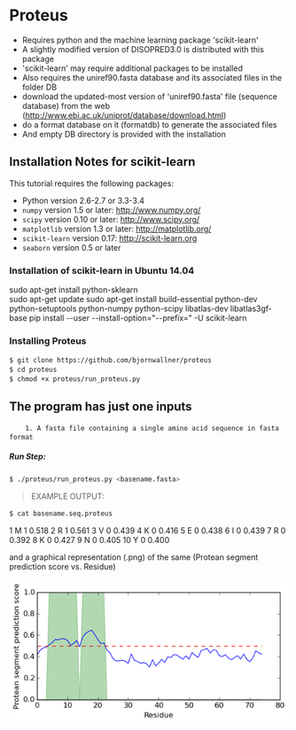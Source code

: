 # Proteus

- Requires python and the machine learning package 'scikit-learn'
- A slightly modified version of DISOPRED3.0 is distributed with this package
- 'scikit-learn' may require additional packages to be installed 
- Also requires the uniref90.fasta database and its associated files in the folder DB
- download the updated-most version of 'uniref90.fasta' file (sequence database) from the web (http://www.ebi.ac.uk/uniprot/database/download.html)
- do a format database on it (formatdb) to generate the associated files 
- And empty DB directory is provided with the installation 

## Installation Notes for scikit-learn
This tutorial requires the following packages:

- Python version 2.6-2.7 or 3.3-3.4
- `numpy` version 1.5 or later: http://www.numpy.org/
- `scipy` version 0.10 or later: http://www.scipy.org/
- `matplotlib` version 1.3 or later: http://matplotlib.org/
- `scikit-learn` version 0.17: http://scikit-learn.org
- `seaborn` version 0.5 or later

### Installation of scikit-learn in Ubuntu 14.04

sudo apt-get install python-sklearn  
sudo apt-get update
sudo apt-get install build-essential python-dev python-setuptools python-numpy python-scipy libatlas-dev libatlas3gf-base
pip install --user --install-option="--prefix=" -U scikit-learn

### Installing Proteus

```sh
$ git clone https://github.com/bjornwallner/proteus
$ cd proteus
$ chmod +x proteus/run_proteus.py
```

## The program has just one inputs

        1. A fasta file containing a single amino acid sequence in fasta format

##### Run Step: 
```sh
$ ./proteus/run_proteus.py <basename.fasta>
```

> EXAMPLE OUTPUT: 
```sh 
$ cat basename.seq.proteus
```
> 

1 M 1 0.518
2 R 1 0.561
3 V 0 0.439
4 K 0 0.416
5 E 0 0.438
6 I 0 0.439
7 R 0 0.392
8 K 0 0.427
9 N 0 0.405
10 Y 0 0.400

> 

and a graphical representation (.png) of the same (Protean segment prediction score vs. Residue)

![Example output graph](vis_T0865.seq.png)



